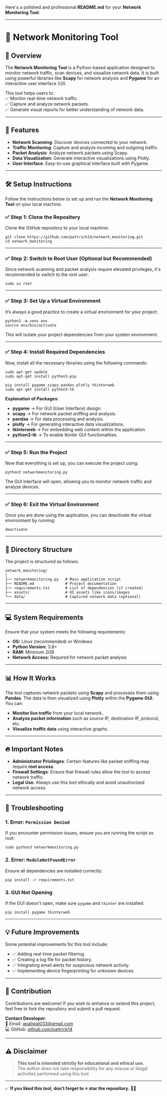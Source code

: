 Here's a polished and professional **README.md** for your **Network Monitoring Tool**:  

---

# 📡 Network Monitoring Tool

## 🚀 Overview
The **Network Monitoring Tool** is a Python-based application designed to monitor network traffic, scan devices, and visualize network data. It is built using powerful libraries like **Scapy** for network analysis and **Pygame** for an interactive user interface (UI).  

This tool helps users to:  
✅ Monitor real-time network traffic.  
✅ Capture and analyze network packets.  
✅ Generate visual reports for better understanding of network data.  

---

## 📜 Features
- **Network Scanning**: Discover devices connected to your network.  
- **Traffic Monitoring**: Capture and analyze incoming and outgoing traffic.  
- **Packet Analysis**: Analyze network packets using Scapy.  
- **Data Visualization**: Generate interactive visualizations using Plotly.  
- **User Interface**: Easy-to-use graphical interface built with Pygame.  

---

## 🛠 Setup Instructions
Follow the instructions below to set up and run the **Network Monitoring Tool** on your local machine.  

### ✅ Step 1: Clone the Repository
Clone the GitHub repository to your local machine:  

```shell
git clone https://github.com/pattrick14/network_monitoring.git  
cd network_monitoring
```

---

### ✅ Step 2: Switch to Root User (Optional but Recommended)
Since network scanning and packet analysis require elevated privileges, it's recommended to switch to the root user:  

```shell
sudo su root
```

---

### ✅ Step 3: Set Up a Virtual Environment
It’s always a good practice to create a virtual environment for your project:  

```shell
python3 -m venv env  
source env/bin/activate
```

This will isolate your project dependencies from your system environment.  

---

### ✅ Step 4: Install Required Dependencies
Now, install all the necessary libraries using the following commands:  

```shell
sudo apt-get update  
sudo apt-get install python3-pip  

pip install pygame scapy pandas plotly tkinterweb  
sudo apt-get install python3-tk
```

**Explanation of Packages**:  
- **pygame** → For GUI (User Interface) design.  
- **scapy** → For network packet sniffing and analysis.  
- **pandas** → For data processing and analysis.  
- **plotly** → For generating interactive data visualizations.  
- **tkinterweb** → For embedding web content within the application.  
- **python3-tk** → To enable tkinter GUI functionalities.  

---

### ✅ Step 5: Run the Project
Now that everything is set up, you can execute the project using:  

```shell
python3 networkmonitoring.py
```

The GUI interface will open, allowing you to monitor network traffic and analyze devices.  

---

### ✅ Step 6: Exit the Virtual Environment
Once you are done using the application, you can deactivate the virtual environment by running:  

```shell
deactivate
```

---

## 📂 Directory Structure
The project is structured as follows:  

```
network_monitoring/
│
├── networkmonitoring.py   # Main application script
├── README.md              # Project documentation
├── requirements.txt       # List of dependencies (if created)
├── assets/                # UI assets like icons/images
└── data/                  # Captured network data (optional)
```

---

## 💻 System Requirements
Ensure that your system meets the following requirements:  
- **OS:** Linux (recommended) or Windows  
- **Python Version:** 3.8+  
- **RAM:** Minimum 2GB  
- **Network Access:** Required for network packet analysis  

---

## 📊 How It Works
The tool captures network packets using **Scapy** and processes them using **Pandas**. The data is then visualized using **Plotly** within the **Pygame GUI**. You can:  
- **Monitor live traffic** from your local network.  
- **Analyze packet information** such as source IP, destination IP, protocol, etc.  
- **Visualize traffic data** using interactive graphs.  

---

## 🔥 Important Notes
- **Administrator Privileges**: Certain features like packet sniffing may require **root access**.  
- **Firewall Settings**: Ensure that firewall rules allow the tool to access network traffic.  
- **Legal Use**: Always use this tool ethically and avoid unauthorized network access.  

---

## 📝 Troubleshooting
### 1. Error: `Permission Denied`  
If you encounter permission issues, ensure you are running the script as root:  
```shell
sudo python3 networkmonitoring.py
```

### 2. Error: `ModuleNotFoundError`  
Ensure all dependencies are installed correctly:  
```shell
pip install -r requirements.txt
```

### 3. GUI Not Opening  
If the GUI doesn't open, make sure `pygame` and `tkinter` are installed:  
```shell
pip install pygame tkinterweb
```

---

## 💡 Future Improvements
Some potential improvements for this tool include:  
- ✅ Adding real-time packet filtering.  
- ✅ Creating a log file for packet history.  
- ✅ Integrating email alerts for suspicious network activity.  
- ✅ Implementing device fingerprinting for unknown devices.  

---

## 🤝 Contribution
Contributions are welcome! If you wish to enhance or extend this project, feel free to fork the repository and submit a pull request.  

**Contact Developer**:  
📧 Email: [apaliwal033@gmail.com](mailto:apaliwal033@gmail.com)  
💻 GitHub: [github.com/pattrick14](https://github.com/pattrick14)  

---

## ⚠️ Disclaimer
> **This tool is intended strictly for educational and ethical use.**  
> The author does not take responsibility for any misuse or illegal activities performed using this tool.  

---

✅ **If you liked this tool, don’t forget to ⭐ star the repository.** 🚀🎉  
